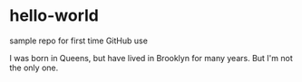 # hello-world
sample repo for first time GitHub use

I was born in Queens, but have lived in Brooklyn for many years. But I'm not the only one. 
